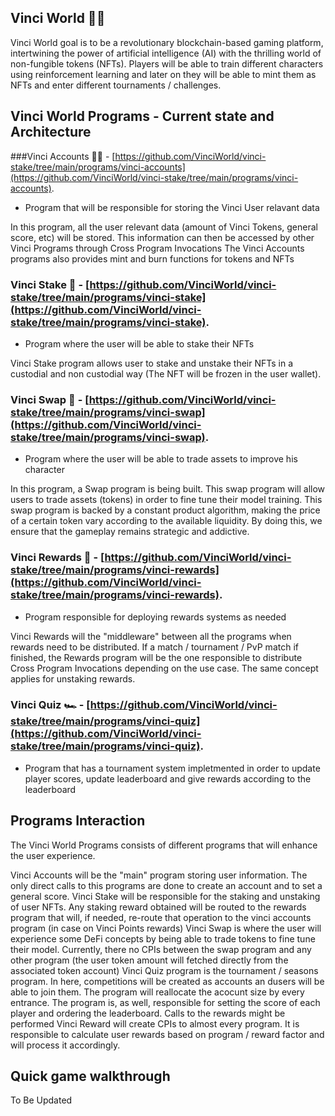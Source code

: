 
## Vinci World 🌊🌊

Vinci World goal is to be a revolutionary blockchain-based gaming platform, intertwining the power of artificial intelligence (AI) with the thrilling world of non-fungible tokens (NFTs).
Players will be able to train different characters using reinforcement learning and later on they will be able to mint them as NFTs and enter different tournaments / challenges.

## Vinci World Programs - Current state and Architecture

###Vinci Accounts 👨‍💻 - [https://github.com/VinciWorld/vinci-stake/tree/main/programs/vinci-accounts](https://github.com/VinciWorld/vinci-stake/tree/main/programs/vinci-accounts).
- Program that will be responsible for storing the Vinci User relavant data

In this program, all the user relevant data (amount of Vinci Tokens, general score, etc) will be stored. This information can then be accessed by other Vinci Programs through Cross Program Invocations
The Vinci Accounts programs also provides mint and burn functions for tokens and NFTs


### Vinci Stake 🥩 - [https://github.com/VinciWorld/vinci-stake/tree/main/programs/vinci-stake](https://github.com/VinciWorld/vinci-stake/tree/main/programs/vinci-stake).
- Program where the user will be able to stake their NFTs

Vinci Stake program allows user to stake and unstake their NFTs in a custodial and non custodial way (The NFT will be frozen in the user wallet).


### Vinci Swap 💱 - [https://github.com/VinciWorld/vinci-stake/tree/main/programs/vinci-swap](https://github.com/VinciWorld/vinci-stake/tree/main/programs/vinci-swap).
- Program where the user will be able to trade assets to improve his character

In this program, a Swap program is being built. This swap program will allow users to trade assets (tokens) in order to fine tune their model training. This swap program is backed by a constant product algorithm, making the price of a certain token vary according to the available liquidity. By doing this, we ensure that the gameplay remains strategic and addictive.


### Vinci Rewards 🥇 - [https://github.com/VinciWorld/vinci-stake/tree/main/programs/vinci-rewards](https://github.com/VinciWorld/vinci-stake/tree/main/programs/vinci-rewards).
- Program responsible for deploying rewards systems as needed

Vinci Rewards will the "middleware" between all the programs when rewards need to be distributed. If a match / tournament / PvP match if finished, the Rewards program will be the one responsible to distribute Cross Program Invocations depending on the use case.
The same concept applies for unstaking rewards.


### Vinci Quiz 🏎️ - [https://github.com/VinciWorld/vinci-stake/tree/main/programs/vinci-quiz](https://github.com/VinciWorld/vinci-stake/tree/main/programs/vinci-quiz).
- Program that has a tournament system impletmented in order to update player scores, update leaderboard and give rewards according to the leaderboard

## Programs Interaction

The Vinci World Programs consists of different programs that will enhance the user experience.

Vinci Accounts will be the "main" program storing user information. The only direct calls to this programs are done to create an account and to set a general score.
Vinci Stake will be responsible for the staking and unstaking of user NFTs. Any staking reward obtained will be routed to the rewards program that will, if needed, re-route that operation to the vinci accounts program (in case on Vinci Points rewards)
Vinci Swap is where the user will experience some DeFi concepts by being able to trade tokens to fine tune their model. Currently, there no CPIs between the swap program and any other program (the user token amount will fetched directly from the associated token account)
Vinci Quiz program is the tournament / seasons program. In here, competitions will be created as accounts an dusers will be able to join them. The program will reallocate the acocunt size by every entrance. The program is, as well, responsible for setting the score of each player and ordering the leaderboard. Calls to the rewards might be performed
Vinci Reward will create CPIs to almost every program. It is responsible to calculate user rewards based on program / reward factor and will process it accordingly.

## Quick game walkthrough

To Be Updated
